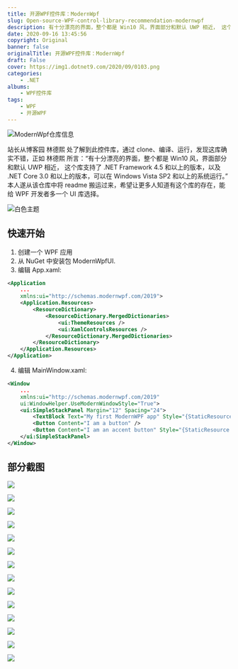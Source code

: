 ```yaml
---
title: 开源WPF控件库：ModernWpf
slug: Open-source-WPF-control-library-recommendation-modernwpf
description: 有十分漂亮的界面，整个都是 Win10 风，界面部分和默认 UWP 相近， 这个库支持了 .NET Framework 4.5 和以上的版本，以及 .NET Core 3.0 和以上的版本，可以在 Windows Vista SP2 和以上的系统运行。
date: 2020-09-16 13:45:56
copyright: Original
banner: false
originalTitle: 开源WPF控件库：ModernWpf
draft: False
cover: https://img1.dotnet9.com/2020/09/0103.png
categories: 
    - .NET
albums:
    - WPF控件库
tags: 
    - WPF
    - 开源WPF
---
```


![ModernWpf仓库信息](https://img1.dotnet9.com/2020/09/0101.png)

站长从博客园 林德熙 处了解到此控件库，通过 clone、编译、运行，发现这库确实不错，正如 林德熙 所言：“有十分漂亮的界面，整个都是 Win10 风，界面部分和默认 UWP 相近， 这个库支持了 .NET Framework 4.5 和以上的版本，以及 .NET Core 3.0 和以上的版本，可以在 Windows Vista SP2 和以上的系统运行。” 本人遂从该仓库中将 readme 搬运过来，希望让更多人知道有这个库的存在，能给 WPF 开发者多一个 UI 库选择。

![白色主题](https://img1.dotnet9.com/2020/09/0102.png)

## 快速开始

1. 创建一个 WPF 应用
2. 从 NuGet 中安装包 ModernWpfUI.
3. 编辑 App.xaml:

```xml
<Application
    ...
    xmlns:ui="http://schemas.modernwpf.com/2019">
    <Application.Resources>
        <ResourceDictionary>
            <ResourceDictionary.MergedDictionaries>
                <ui:ThemeResources />
                <ui:XamlControlsResources />
            </ResourceDictionary.MergedDictionaries>
        </ResourceDictionary>
    </Application.Resources>
</Application>
```

4. 编辑 MainWindow.xaml:

```xml
<Window
    ...
    xmlns:ui="http://schemas.modernwpf.com/2019"
    ui:WindowHelper.UseModernWindowStyle="True">
    <ui:SimpleStackPanel Margin="12" Spacing="24">
        <TextBlock Text="My first ModernWPF app" Style="{StaticResource HeaderTextBlockStyle}" />
        <Button Content="I am a button" />
        <Button Content="I am an accent button" Style="{StaticResource AccentButtonStyle}" />
    </ui:SimpleStackPanel>
</Window>
```

## 部分截图

![](https://img1.dotnet9.com/2020/09/0103.png)

![](https://img1.dotnet9.com/2020/09/0104.png)

![](https://img1.dotnet9.com/2020/09/0105.png)

![](https://img1.dotnet9.com/2020/09/0106.png)

![](https://img1.dotnet9.com/2020/09/0107.png)

![](https://img1.dotnet9.com/2020/09/0108.png)

![](https://img1.dotnet9.com/2020/09/0109.png)

![](https://img1.dotnet9.com/2020/09/0110.png)

![](https://img1.dotnet9.com/2020/09/0111.png)

![](https://img1.dotnet9.com/2020/09/0112.png)

![](https://img1.dotnet9.com/2020/09/0113.png)

![](https://img1.dotnet9.com/2020/09/0114.png)

![](https://img1.dotnet9.com/2020/09/0115.png)

![](https://img1.dotnet9.com/2020/09/0116.png)
